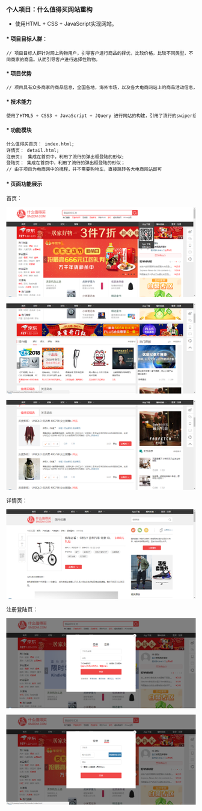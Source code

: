 ### 个人项目：什么值得买网站重构

* 使用HTML + CSS + JavaScript实现网站。


#### * 项目目标人群：

```
// 项目目标人群针对网上购物用户，引导客户进行商品的择优，比较价格，比较不同类型，不同商家的商品。从而引导客户进行选择性购物。
```

#### * 项目优势

```html
// 项目具有众多商家的商品信息，全国各地，海外市场，以及各大电商网站上的商品活动信息，商品折扣，打造一个电商网站的携程。引导客户点击商品进行快速购物。
```

#### * 技术能力

```js
使用了HTML5 + CSS3 + JavaScript + JQuery 进行网站的构建，引用了流行的swiper组件，进行轮播效果的实现
```

#### * 功能模块

```html
什么值得买首页： index.html;
详情页： detail.html;
注册页:  集成在首页中，利用了流行的弹出框登陆的形似;
登陆页： 集成在首页中，利用了流行的弹出框登陆的形似；
// 由于项目为电商网中的携程，并不需要购物车，直接跳转各大电商网站即可
```

#### * 页面功能展示

首页：

![avatar](https://github.com/NoelWtl/Smzdm/blob/master/showPage/index.png?raw=true)

![avatar](https://github.com/NoelWtl/Smzdm/blob/master/showPage/index2.png?raw=true)

![avatar](https://github.com/NoelWtl/Smzdm/blob/master/showPage/list.png?raw=true)

详情页：

![avatar](https://github.com/NoelWtl/Smzdm/blob/master/showPage/detail.png?raw=true)

注册登陆页：

![avatar](https://github.com/NoelWtl/Smzdm/blob/master/showPage/login.png?raw=true)

![avatar](https://github.com/NoelWtl/Smzdm/blob/master/showPage/reg.png?raw=true)
